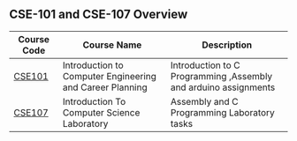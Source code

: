 ## CSE-101 and CSE-107 Overview
Course Code  | Course Name | Description 
------------- | -------------  | ------------- 
[CSE101](https://github.com/okantorun/CSE-101/tree/main/CSE101) | Introduction to Computer Engineering and Career Planning | Introduction to C Programming ,Assembly and arduino assignments 
[CSE107](https://github.com/okantorun/CSE-101/tree/main/CSE107) | Introduction To Computer Science Laboratory | Assembly and C Programming Laboratory tasks
